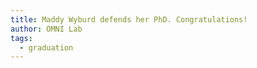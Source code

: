 ```yaml
---
title: Maddy Wyburd defends her PhD. Congratulations!
author: OMNI Lab
tags:
  - graduation
---
```

